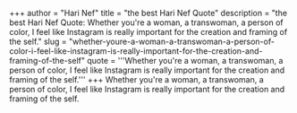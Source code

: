 +++
author = "Hari Nef"
title = "the best Hari Nef Quote"
description = "the best Hari Nef Quote: Whether you're a woman, a transwoman, a person of color, I feel like Instagram is really important for the creation and framing of the self."
slug = "whether-youre-a-woman-a-transwoman-a-person-of-color-i-feel-like-instagram-is-really-important-for-the-creation-and-framing-of-the-self"
quote = '''Whether you're a woman, a transwoman, a person of color, I feel like Instagram is really important for the creation and framing of the self.'''
+++
Whether you're a woman, a transwoman, a person of color, I feel like Instagram is really important for the creation and framing of the self.
